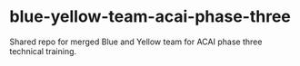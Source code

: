# blue-yellow-team-acai-phase-three
Shared repo for merged Blue and Yellow team for ACAI phase three technical training.
